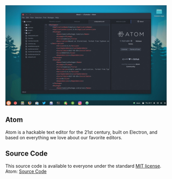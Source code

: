 <p align="center">
        <img src="../../assets/atom.png" alt="Atom"/>
</p>

## Atom
Atom is a hackable text editor for the 21st century, built on Electron, and based on everything we love about our favorite editors.

## Source Code
This source code is available to everyone under the standard [MIT license][mit_license].  
Atom: [Source Code][source_code]
<!--Links-->
[source_code]: https://github.com/atom/atom
[mit_license]: https://github.com/atom/atom/blob/master/LICENSE.md
